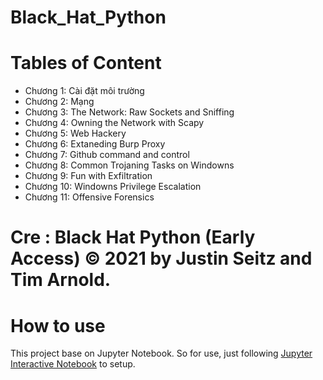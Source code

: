 # Black_Hat_Python

# Tables of Content

- Chương 1: Cài đặt môi trường
- Chương 2: Mạng
- Chương 3: The Network: Raw Sockets and Sniffing
- Chương 4: Owning the Network with Scapy
- Chương 5: Web Hackery
- Chương 6: Extaneding Burp Proxy
- Chương 7: Github command and control
- Chương 8: Common Trojaning Tasks on Windowns
- Chương 9: Fun with Exfiltration
- Chương 10: Windowns Privilege Escalation
- Chương 11: Offensive Forensics

# Cre : Black Hat Python (Early Access) © 2021 by Justin Seitz and Tim Arnold.

# How to use

This project base on Jupyter Notebook. So for use, just following [Jupyter Interactive Notebook](https://github.com/jupyter/notebook) to setup.
